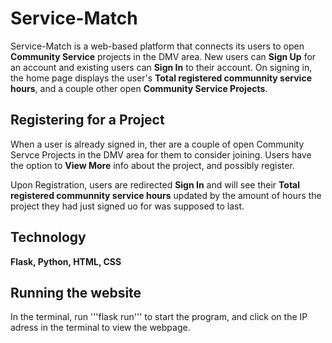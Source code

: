 # Service-Match
Service-Match is a web-based platform that connects its users to open **Community Service** projects in the DMV area.
New users can **Sign Up** for an account and existing users can **Sign In** to their account.
On signing in, the home page displays the user's **Total registered communnity service hours**, and a couple other open **Community Service Projects**.

## Registering for a Project
When a user is already signed in, ther are a couple of open Community Servce Projects in the DMV area for them to consider joining. Users have the option to **View More** info about the project, and possibly register.

Upon Registration, users are redirected **Sign In** and will see their **Total registered communnity service hours** updated by the amount of hours the project they had just signed uo for was supposed to last.

## Technology
**Flask, Python, HTML, CSS**

## Running the website
In the terminal, run '''flask run''' to start the program, and click on the IP adress in the terminal to view the webpage.
